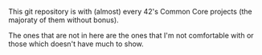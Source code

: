 This git repository is with (almost) every 42's Common Core projects (the majoraty of them without bonus).

The ones that are not in here are the ones that I'm not comfortable with or those which doesn't have much to show.
